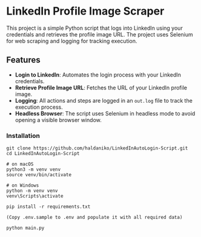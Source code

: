 # LinkedIn Profile Image Scraper

This project is a simple Python script that logs into LinkedIn using your credentials and retrieves the profile image URL. The project uses Selenium for web scraping and logging for tracking execution.

## Features

- **Login to LinkedIn**: Automates the login process with your LinkedIn credentials.
- **Retrieve Profile Image URL**: Fetches the URL of your LinkedIn profile image.
- **Logging**: All actions and steps are logged in an `out.log` file to track the execution process.
- **Headless Browser**: The script uses Selenium in headless mode to avoid opening a visible browser window.

### Installation
```
git clone https://github.com/haldaniko/LinkedInAutoLogin-Script.git
cd LinkedInAutoLogin-Script

# on macOS
python3 -m venv venv
source venv/bin/activate

# on Windows
python -m venv venv
venv\Scripts\activate

pip install -r requirements.txt

(Copy .env.sample to .env and populate it with all required data)

python main.py
```
